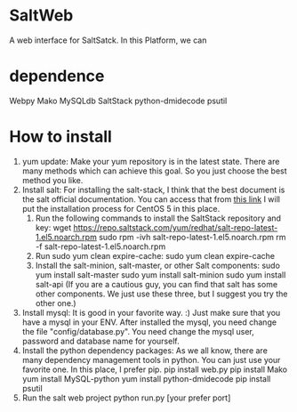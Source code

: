 # SaltWeb
A web interface for SaltSatck. In this Platform, we can 

# dependence
Webpy
Mako
MySQLdb
SaltStack
python-dmidecode
psutil

# How to install
1. yum update:
Make your yum repository is in the latest state. There are many methods which can achieve this goal. So you just choose the best method you like.
2. Install salt:
For installing the salt-stack, I think that the best document is the salt official documentation. You can access that from [this link](https://docs.saltstack.com/en/latest/)
I will put the installation process for CentOS 5 in this place.
    1. Run the following commands to install the SaltStack repository and key:
        wget https://repo.saltstack.com/yum/redhat/salt-repo-latest-1.el5.noarch.rpm
        sudo rpm -ivh salt-repo-latest-1.el5.noarch.rpm
        rm -f salt-repo-latest-1.el5.noarch.rpm
    2. Run sudo yum clean expire-cache:
        sudo yum clean expire-cache
    3. Install the salt-minion, salt-master, or other Salt components:
        sudo yum install salt-master
        sudo yum install salt-minion
        sudo yum install salt-api
        (If you are a cautious guy, you can find that salt has some other components. We just use these three, but I suggest you try the other one.)
3. Install mysql:
    It is good in your favorite way. :) Just make sure that you have a mysql in your ENV.
    After installed the mysql, you need change the file "config/database.py". You need change the mysql user, password and database name for yourself.
4. Install the python dependency packages:
    As we all know, there are many dependency management tools in python. You can just use your favorite one. In this place, I prefer pip.
    pip install web.py
    pip install Mako
    yum install MySQL-python
    yum install python-dmidecode
    pip install psutil
5. Run the salt web project
    python run.py [your prefer port]




